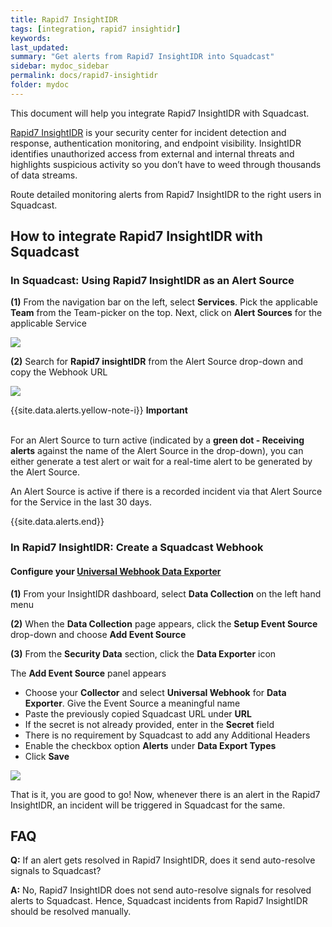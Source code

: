 ```yaml
---
title: Rapid7 InsightIDR
tags: [integration, rapid7 insightidr]
keywords: 
last_updated: 
summary: "Get alerts from Rapid7 InsightIDR into Squadcast"
sidebar: mydoc_sidebar
permalink: docs/rapid7-insightidr
folder: mydoc
---
```


This document will help you integrate Rapid7 InsightIDR with Squadcast.

<a href="https://www.rapid7.com/products/insightidr/">Rapid7 InsightIDR</a> is your security center for incident detection and response, authentication monitoring, and endpoint visibility. InsightIDR identifies unauthorized access from external and internal threats and highlights suspicious activity so you don’t have to weed through thousands of data streams.

Route detailed monitoring alerts from Rapid7 InsightIDR to the right users in Squadcast.

## How to integrate Rapid7 InsightIDR with Squadcast

### In Squadcast: Using Rapid7 InsightIDR as an Alert Source

**(1)** From the navigation bar on the left, select **Services**. Pick the applicable **Team** from the Team-picker on the top. Next, click on **Alert Sources** for the applicable Service

![](images/alert_source_1.png)

**(2)** Search for **Rapid7 insightIDR** from the Alert Source drop-down and copy the Webhook URL

![](images/rapid7_1.png)

{{site.data.alerts.yellow-note-i}}
<b>Important</b><br/><br/>
<p>For an Alert Source to turn active (indicated by a <b>green dot - Receiving alerts</b> against the name of the Alert Source in the drop-down), you can either generate a test alert or wait for a real-time alert to be generated by the Alert Source.</p>
<p>An Alert Source is active if there is a recorded incident via that Alert Source for the Service in the last 30 days.</p>
{{site.data.alerts.end}}

### In Rapid7 InsightIDR: Create a Squadcast Webhook

#### Configure your [Universal Webhook Data Exporter](https://docs.rapid7.com/insightidr/webhook/#section-how-to-configure-this-data-exporter)

**(1)** From your InsightIDR dashboard, select **Data Collection** on the left hand menu

**(2)** When the **Data Collection** page appears, click the **Setup Event Source** drop-down and choose **Add Event Source**

**(3)** From the **Security Data** section, click the **Data Exporter** icon

The **Add Event Source** panel appears

- Choose your **Collector** and select **Universal Webhook** for **Data Exporter**.  Give the Event Source a meaningful name
- Paste the previously copied Squadcast URL under **URL**
- If the secret is not already provided, enter in the **Secret** field
- There is no requirement by Squadcast to add any Additional Headers
- Enable the checkbox option **Alerts** under **Data Export Types**
- Click **Save**

![](images/rapid7_2.png)

That is it, you are good to go! Now, whenever there is an alert in the Rapid7 InsightIDR, an incident will be triggered in Squadcast for the same.

## FAQ

**Q:** If an alert gets resolved in Rapid7 InsightIDR, does it send auto-resolve signals to Squadcast?

**A:** No, Rapid7 InsightIDR does not send auto-resolve signals for resolved alerts to Squadcast. Hence, Squadcast incidents from Rapid7 InsightIDR should be resolved manually.